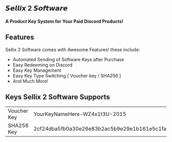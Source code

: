 <h2>𝙎𝙚𝙡𝙡𝙞𝙭 2 𝙎𝙤𝙛𝙩𝙬𝙖𝙧𝙚</h2>
<h4>A Product Key System for Your Paid Discord Products!</h4>

<h2>Features</h2
<h4> Sellix 2 Software comes with Awesome Features! these include: </h4>
<p></p>
<ul>
  <li> Automated Sending of Software Keys after Purchase </li>
  <li> Easy Redeeming on Discord </li>
  <li> Easy Key Management </li>
  <li> Easy Key Type Switching [ Voucher key / SHA256 ] </li> 
  <li> And Much More! </li>
</ul>

## Keys Sellix 2 Software Supports 
|              |               | 
| -------------| ------------- |
| Voucher Key  | YourKeyNameHere-WZ4x1t3U-2015  |
| SHA256 Key   | 2cf24dba5fb0a30e26e83b2ac5b9e29e1b161e5c1fa7425e73043362938b9824 |
